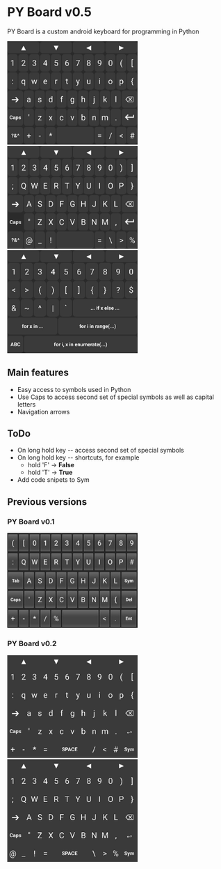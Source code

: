
# PY Board v0.5

PY Board is a custom android keyboard for programming in Python

<img src="readme_res/PyBoard05_Main.jpg" width="300"> <img src="readme_res/PyBoard05_Caps.jpg" width="300">
<img src="readme_res/PyBoard_Syms.jpg" width="300">

## Main features ##
* Easy access to symbols used in Python
* Use Caps to access second set of special symbols as well as capital letters
* Navigation arrows

## ToDo ##
* On long hold key -- access second set of special symbols
* On long hold key -- shortcuts, for example
  *  hold 'F' → __False__
  *  hold 'T' → __True__
* Add code snipets to Sym

## Previous versions ##

### PY Board v0.1 ###
<img src="readme_res/PyBoard01.jpg" width="300">

### PY Board v0.2 ###
<img src="readme_res/PyBoard02_main.jpg" width="300">   <img src="readme_res/PyBoard02_caps.jpg" width="300">
